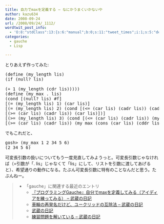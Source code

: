 ```yaml
---
title: 自力でmaxを定義する – なにかうまくいかないや
author: kazu634
date: 2008-09-24
url: /2008/09/24/_1112/
wordtwit_post_info:
  - 'O:8:"stdClass":13:{s:6:"manual";b:0;s:11:"tweet_times";i:1;s:5:"delay";i:0;s:7:"enabled";i:1;s:10:"separation";s:2:"60";s:7:"version";s:3:"3.7";s:14:"tweet_template";b:0;s:6:"status";i:2;s:6:"result";a:0:{}s:13:"tweet_counter";i:2;s:13:"tweet_log_ids";a:1:{i:0;i:4297;}s:9:"hash_tags";a:0:{}s:8:"accounts";a:1:{i:0;s:7:"kazu634";}}'
categories:
  - gauche
  - Lisp

---
```

<div class="section">
<p>
    とりあえず作ってみた:
</p>
  
<pre class="syntax-highlight">
<span class="synSpecial">(</span>define <span class="synSpecial">(</span>my_length lis<span class="synSpecial">)</span>
<span class="synSpecial">(</span><span class="synStatement">if</span> <span class="synSpecial">(</span><span class="synStatement">null</span>? lis<span class="synSpecial">)</span>
<span class="synConstant"></span>
<span class="synSpecial">(</span><span class="synStatement">+</span> <span class="synConstant">1</span> <span class="synSpecial">(</span>my_length <span class="synSpecial">(</span><span class="synStatement">cdr</span> lis<span class="synSpecial">)))))</span>
<span class="synSpecial">(</span>define <span class="synSpecial">(</span>my_max<span class="synStatement"> . </span>lis<span class="synSpecial">)</span>
<span class="synSpecial">(</span><span class="synStatement">cond</span> [<span class="synSpecial">(</span><span class="synStatement">null</span>? lis<span class="synSpecial">)</span> #f]
[<span class="synSpecial">(</span><span class="synStatement">=</span> <span class="synSpecial">(</span>my_length lis<span class="synSpecial">)</span> <span class="synConstant">1</span><span class="synSpecial">)</span> <span class="synSpecial">(</span><span class="synStatement">car</span> lis<span class="synSpecial">)</span>]
[<span class="synSpecial">(</span><span class="synStatement">=</span> <span class="synSpecial">(</span>my_length lis<span class="synSpecial">)</span> <span class="synConstant">2</span><span class="synSpecial">)</span> <span class="synSpecial">(</span><span class="synStatement">cond</span> [<span class="synSpecial">(</span><span class="synStatement">&#60;=</span> <span class="synSpecial">(</span><span class="synStatement">car</span> lis<span class="synSpecial">)</span> <span class="synSpecial">(</span><span class="synStatement">cadr</span> lis<span class="synSpecial">))</span> <span class="synSpecial">(</span><span class="synStatement">cadr</span> lis<span class="synSpecial">)</span>]
[<span class="synSpecial">(</span><span class="synStatement">&#62;=</span> <span class="synSpecial">(</span><span class="synStatement">car</span> lis<span class="synSpecial">)</span> <span class="synSpecial">(</span><span class="synStatement">cadr</span> lis<span class="synSpecial">))</span> <span class="synSpecial">(</span><span class="synStatement">car</span> lis<span class="synSpecial">)</span>]<span class="synSpecial">)</span>]
[<span class="synSpecial">(</span><span class="synStatement">&#62;=</span> <span class="synSpecial">(</span>my_length lis<span class="synSpecial">)</span> <span class="synConstant">3</span><span class="synSpecial">)</span> <span class="synSpecial">(</span><span class="synStatement">cond</span> [<span class="synSpecial">(</span><span class="synStatement">&#60;=</span> <span class="synSpecial">(</span><span class="synStatement">car</span> lis<span class="synSpecial">)</span> <span class="synSpecial">(</span><span class="synStatement">cadr</span> lis<span class="synSpecial">))</span> <span class="synSpecial">(</span>my_max <span class="synSpecial">(</span><span class="synStatement">cons</span> <span class="synSpecial">(</span><span class="synStatement">cadr</span> lis<span class="synSpecial">)</span> <span class="synSpecial">(</span><span class="synStatement">cddr</span> lis<span class="synSpecial">)))</span>]
[<span class="synSpecial">(</span><span class="synStatement">&#62;=</span> <span class="synSpecial">(</span><span class="synStatement">car</span> lis<span class="synSpecial">)</span> <span class="synSpecial">(</span><span class="synStatement">cadr</span> lis<span class="synSpecial">))</span> <span class="synSpecial">(</span>my_max <span class="synSpecial">(</span><span class="synStatement">cons</span> <span class="synSpecial">(</span><span class="synStatement">car</span> lis<span class="synSpecial">)</span> <span class="synSpecial">(</span><span class="synStatement">cddr</span> lis<span class="synSpecial">)))</span>]<span class="synSpecial">)</span>]<span class="synSpecial">))</span>
</pre>
  
<p>
    でもこれだと、
</p>
  
<pre class="syntax-highlight">
gosh&#62; <span class="synSpecial">(</span>my_max <span class="synConstant">1</span> <span class="synConstant">2</span> <span class="synConstant">34</span> <span class="synConstant">5</span> <span class="synConstant">6</span><span class="synSpecial">)</span>
<span class="synSpecial">(</span><span class="synConstant">2</span> <span class="synConstant">34</span> <span class="synConstant">5</span> <span class="synConstant">6</span><span class="synSpecial">)</span>
</pre>
  
<p>
    可変長引数の扱いについてもう一度見直してみようっと。可変長引数じゃなければ（=引数が「. lis」じゃなくて「lis」にして、リストを引数に渡してあげると）、希望通りの動作になる。たぶん可変長引数に特有のことなんだと思う。たぶんねー。
</p>
  
<blockquote>
<ul>
<li>
        「gauche」に関連する最近のエントリ <ul>
<li>
<a href="http://d.hatena.ne.jp/sirocco634/20080923/1222179326" onclick="__gaTracker('send', 'event', 'outbound-article', 'http://d.hatena.ne.jp/sirocco634/20080923/1222179326', ' 『プログラミングGauche』自分でmaxを定義してみる（アイディアを練ってみる） &#8211; 武蔵の日記');" target="_blank"> 『プログラミングGauche』自分でmaxを定義してみる（アイディアを練ってみる） &#8211; 武蔵の日記</a>
</li>
<li>
<a href="http://d.hatena.ne.jp/sirocco634/20080921/1221983678" onclick="__gaTracker('send', 'event', 'outbound-article', 'http://d.hatena.ne.jp/sirocco634/20080921/1221983678', ' 車輪の再発名だけど、ユークリッドの互除法 &#8211; 武蔵の日記');" target="_blank"> 車輪の再発名だけど、ユークリッドの互除法 &#8211; 武蔵の日記</a>
</li>
<li>
<a href="http://d.hatena.ne.jp/sirocco634/20080915/4062138271" onclick="__gaTracker('send', 'event', 'outbound-article', 'http://d.hatena.ne.jp/sirocco634/20080915/4062138271', '武蔵の日記');" target="_blank">武蔵の日記</a>
</li>
<li>
<a href="http://d.hatena.ne.jp/sirocco634/20080907/1220766982" onclick="__gaTracker('send', 'event', 'outbound-article', 'http://d.hatena.ne.jp/sirocco634/20080907/1220766982', ' 練習問題を解いている &#8211; 武蔵の日記');" target="_blank"> 練習問題を解いている &#8211; 武蔵の日記</a>
</li>
</ul>
</li>
</ul>
</blockquote>
</div>